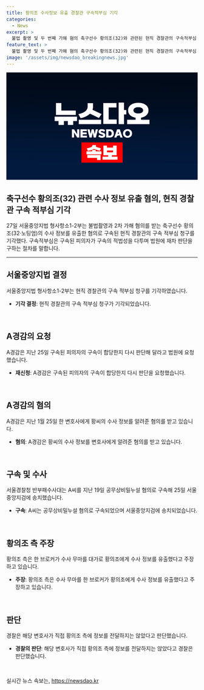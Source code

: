 ```yaml
---
title: 황의조 수사정보 유출 경찰관 구속적부심 기각
categories:
  - News
excerpt: >
  불법 촬영 및 두 번째 가해 혐의 축구선수 황의조(32)와 관련된 현직 경찰관의 구속적부심 청구가 기각됐다. A경감은 황의조의 수사 정보를 변호사에게 유출한 혐의로 구속됐으며, 형사항소1-2부는 그의 구속적부심을 기각 결정했다. 황의조 측은 브로커가 수사 무마를 요구하며 황의조에게 접근해 압수수색 장소와 일시 등을 알려준 것으로 주장했다. 이에 대한 수사는 계속된다. (150자)
feature_text: >
  불법 촬영 및 두 번째 가해 혐의 축구선수 황의조(32)와 관련된 현직 경찰관의 구속적부심 청구가 기각됐다. A경감은 황의조의 수사 정보를 변호사에게 유출한 혐의로 구속됐으며, 형사항소1-2부는 그의 구속적부심을 기각 결정했다. 황의조 측은 브로커가 수사 무마를 요구하며 황의조에게 접근해 압수수색 장소와 일시 등을 알려준 것으로 주장했다. 이에 대한 수사는 계속된다. (150자)
image: '/assets/img/newsdao_breakingnews.jpg'
---
```


<p><img src="/assets/img/newsdao_breakingnews.jpg" alt="pcversion 속보" /></p>

<h2 data-ke-size="size26">축구선수 황의조(32) 관련 수사 정보 유출 혐의, 현직 경찰관 구속 적부심 기각</h2>

<p data-ke-size="size16">27일 서울중앙지법 형사항소1-2부는 불법촬영과 2차 가해 혐의를 받는 축구선수 황의조(32·노팅엄)의 수사 정보를 유출한 혐의로 구속된 현직 경찰관의 구속 적부심 청구를 기각했다. 구속적부심은 구속된 피의자가 구속의 적법성을 다투며 법원에 재차 판단을 구하는 절차를 말합니다.</p>

<hr>

<h2 data-ke-size="size24">서울중앙지법 결정</h2>

<p data-ke-size="size16">서울중앙지법 형사항소1-2부는 현직 경찰관의 구속 적부심 청구를 기각하였습니다.</p>

<ul>
<li><b>기각 결정</b>: 현직 경찰관의 구속 적부심 청구가 기각되었습니다.</li>
</ul>

<p data-ke-size="size16">&nbsp;</p>

<h2 data-ke-size="size24">A경감의 요청</h2>

<p data-ke-size="size16">A경감은 지난 25일 구속된 피의자의 구속이 합당한지 다시 판단해 달라고 법원에 요청했습니다.</p>

<ul>
<li><b>재신청</b>: A경감은 구속된 피의자의 구속이 합당한지 다시 판단을 요청했습니다.</li>
</ul>

<p data-ke-size="size16">&nbsp;</p>

<h2 data-ke-size="size24">A경감의 혐의</h2>

<p data-ke-size="size16">A경감은 지난 1월 25일 한 변호사에게 황씨의 수사 정보를 알려준 혐의를 받고 있습니다.</p>

<ul>
<li><b>혐의</b>: A경감은 황씨의 수사 정보를 변호사에게 알려준 혐의를 받고 있습니다.</li>
</ul>

<p data-ke-size="size16">&nbsp;</p>

<h2 data-ke-size="size24">구속 및 수사</h2>

<p data-ke-size="size16">서울경찰청 반부패수사대는 A씨를 지난 19일 공무상비밀누설 혐의로 구속해 25일 서울중앙지검에 송치했습니다.</p>

<ul>
<li><b>구속</b>: A씨는 공무상비밀누설 혐의로 구속되었으며 서울중앙지검에 송치되었습니다.</li>
</ul>

<p data-ke-size="size16">&nbsp;</p>

<h2 data-ke-size="size24">황의조 측 주장</h2>

<p data-ke-size="size16">황의조 측은 한 브로커가 수사 무마를 대가로 황의조에게 수사 정보를 유출했다고 주장하고 있습니다.</p>

<ul>
<li><b>주장</b>: 황의조 측은 수사 무마를 한 브로커가 황의조에게 수사 정보를 유출했다고 주장하고 있습니다.</li>
</ul>

<p data-ke-size="size16">&nbsp;</p>

<h2 data-ke-size="size24">판단</h2>

<p data-ke-size="size16">경찰은 해당 변호사가 직접 황의조 측에 정보를 전달하지는 않았다고 판단했습니다.</p>

<ul>
<li><b>경찰의 판단</b>: 해당 변호사가 직접 황의조 측에 정보를 전달하지는 않았다고 경찰은 판단했습니다.</li>
</ul>

<p data-ke-size="size16">&nbsp;</p>
실시간 뉴스 속보는, <a href="https://newsdao.kr" rel="dofollow">https://newsdao.kr</a>


